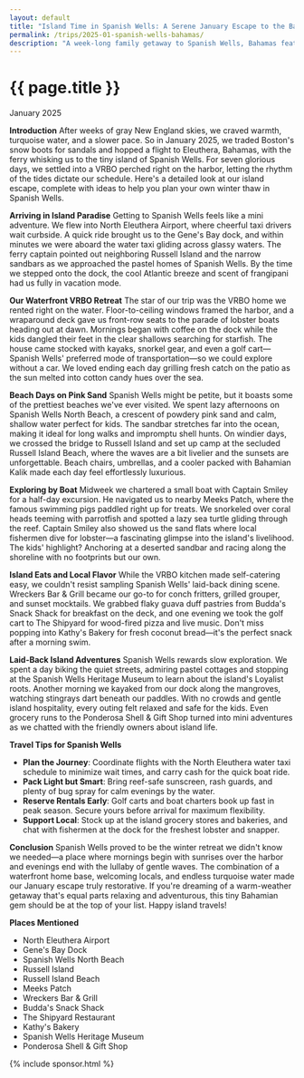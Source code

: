```yaml
---
layout: default
title: "Island Time in Spanish Wells: A Serene January Escape to the Bahamas"
permalink: /trips/2025-01-spanish-wells-bahamas/
description: "A week-long family getaway to Spanish Wells, Bahamas featuring a waterfront VRBO retreat, pink-sand beaches, boat adventures, and the laid-back rhythms of island life in January"
---
```

<h1>{{ page.title }}</h1>
<p class="subtitle">January 2025</p>

**Introduction**
After weeks of gray New England skies, we craved warmth, turquoise water, and a slower pace. So in January 2025, we traded Boston's snow boots for sandals and hopped a flight to Eleuthera, Bahamas, with the ferry whisking us to the tiny island of Spanish Wells. For seven glorious days, we settled into a VRBO perched right on the harbor, letting the rhythm of the tides dictate our schedule. Here's a detailed look at our island escape, complete with ideas to help you plan your own winter thaw in Spanish Wells.

**Arriving in Island Paradise**
Getting to Spanish Wells feels like a mini adventure. We flew into North Eleuthera Airport, where cheerful taxi drivers wait curbside. A quick ride brought us to the Gene's Bay dock, and within minutes we were aboard the water taxi gliding across glassy waters. The ferry captain pointed out neighboring Russell Island and the narrow sandbars as we approached the pastel homes of Spanish Wells. By the time we stepped onto the dock, the cool Atlantic breeze and scent of frangipani had us fully in vacation mode.

**Our Waterfront VRBO Retreat**
The star of our trip was the VRBO home we rented right on the water. Floor-to-ceiling windows framed the harbor, and a wraparound deck gave us front-row seats to the parade of lobster boats heading out at dawn. Mornings began with coffee on the dock while the kids dangled their feet in the clear shallows searching for starfish. The house came stocked with kayaks, snorkel gear, and even a golf cart—Spanish Wells' preferred mode of transportation—so we could explore without a car. We loved ending each day grilling fresh catch on the patio as the sun melted into cotton candy hues over the sea.

**Beach Days on Pink Sand**
Spanish Wells might be petite, but it boasts some of the prettiest beaches we've ever visited. We spent lazy afternoons on Spanish Wells North Beach, a crescent of powdery pink sand and calm, shallow water perfect for kids. The sandbar stretches far into the ocean, making it ideal for long walks and impromptu shell hunts. On windier days, we crossed the bridge to Russell Island and set up camp at the secluded Russell Island Beach, where the waves are a bit livelier and the sunsets are unforgettable. Beach chairs, umbrellas, and a cooler packed with Bahamian Kalik made each day feel effortlessly luxurious.

**Exploring by Boat**
Midweek we chartered a small boat with Captain Smiley for a half-day excursion. He navigated us to nearby Meeks Patch, where the famous swimming pigs paddled right up for treats. We snorkeled over coral heads teeming with parrotfish and spotted a lazy sea turtle gliding through the reef. Captain Smiley also showed us the sand flats where local fishermen dive for lobster—a fascinating glimpse into the island's livelihood. The kids' highlight? Anchoring at a deserted sandbar and racing along the shoreline with no footprints but our own.

**Island Eats and Local Flavor**
While the VRBO kitchen made self-catering easy, we couldn't resist sampling Spanish Wells' laid-back dining scene. Wreckers Bar & Grill became our go-to for conch fritters, grilled grouper, and sunset mocktails. We grabbed flaky guava duff pastries from Budda's Snack Shack for breakfast on the deck, and one evening we took the golf cart to The Shipyard for wood-fired pizza and live music. Don't miss popping into Kathy's Bakery for fresh coconut bread—it's the perfect snack after a morning swim.

**Laid-Back Island Adventures**
Spanish Wells rewards slow exploration. We spent a day biking the quiet streets, admiring pastel cottages and stopping at the Spanish Wells Heritage Museum to learn about the island's Loyalist roots. Another morning we kayaked from our dock along the mangroves, watching stingrays dart beneath our paddles. With no crowds and gentle island hospitality, every outing felt relaxed and safe for the kids. Even grocery runs to the Ponderosa Shell & Gift Shop turned into mini adventures as we chatted with the friendly owners about island life.

**Travel Tips for Spanish Wells**
- **Plan the Journey**: Coordinate flights with the North Eleuthera water taxi schedule to minimize wait times, and carry cash for the quick boat ride.
- **Pack Light but Smart**: Bring reef-safe sunscreen, rash guards, and plenty of bug spray for calm evenings by the water.
- **Reserve Rentals Early**: Golf carts and boat charters book up fast in peak season. Secure yours before arrival for maximum flexibility.
- **Support Local**: Stock up at the island grocery stores and bakeries, and chat with fishermen at the dock for the freshest lobster and snapper.

**Conclusion**
Spanish Wells proved to be the winter retreat we didn't know we needed—a place where mornings begin with sunrises over the harbor and evenings end with the lullaby of gentle waves. The combination of a waterfront home base, welcoming locals, and endless turquoise water made our January escape truly restorative. If you're dreaming of a warm-weather getaway that's equal parts relaxing and adventurous, this tiny Bahamian gem should be at the top of your list. Happy island travels!

**Places Mentioned**
- North Eleuthera Airport
- Gene's Bay Dock
- Spanish Wells North Beach
- Russell Island
- Russell Island Beach
- Meeks Patch
- Wreckers Bar & Grill
- Budda's Snack Shack
- The Shipyard Restaurant
- Kathy's Bakery
- Spanish Wells Heritage Museum
- Ponderosa Shell & Gift Shop

{% include sponsor.html %}
